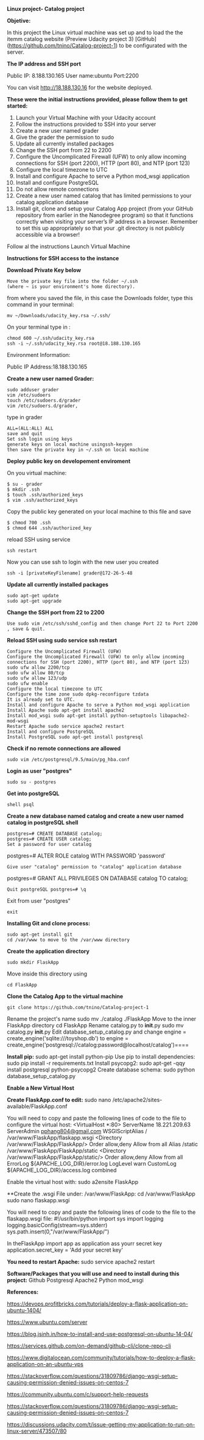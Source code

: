 **Linux project- Catalog project**

**Objetive:** 

In this project the Linux virtual machine was set up and to load the the itemm catalog website (Preview Udacity project 3)
[GitHub] (https://github.com/tnino/Catalog-project-1)
to be configurated with the server. 

**The IP address and SSH port** 

 Public IP: 8.188.130.165
 User name:ubuntu
 Port:2200
 
You can visit http://18.188.130.16 for the website deployed.

**These were the initial instructions provided, please follow them to get started:**

1. Launch your Virtual Machine with your Udacity account
2. Follow the instructions provided to SSH into your server
3. Create a new user named grader
4. Give the grader the permission to sudo
5. Update all currently installed packages
6. Change the SSH port from 22 to 2200
7. Configure the Uncomplicated Firewall (UFW) to only allow incoming connections for SSH (port 2200), HTTP (port 80), and NTP (port 123)
8. Configure the local timezone to UTC
9. Install and configure Apache to serve a Python mod_wsgi application
10. Install and configure PostgreSQL
11. Do not allow remote connections
12. Create a new user named catalog that has limited permissions to your catalog application database
13. Install git, clone and setup your Catalog App project (from your GitHub repository from earlier in the Nanodegree program) so that it functions correctly when visiting your server’s IP address in a browser. Remember to set this up appropriately so that your .git directory is not publicly accessible via a browser!

Follow al the instructions
Launch Virtual Machine

**Instructions for SSH access to the instance**

**Download Private Key below**
	
	Move the private key file into the folder ~/.ssh 
	(where ~ is your environment's home directory).

from where you saved the file, in this case the Downloads folder, type this command in your terminal:
	
	mv ~/Downloads/udacity_key.rsa ~/.ssh/

On your terminal type in :
	
	chmod 600 ~/.ssh/udacity_key.rsa
	ssh -i ~/.ssh/udacity_key.rsa root@18.188.130.165

Environment Information:

Public IP Address:18.188.130.165

**Create a new user named Grader:**
	
	sudo adduser grader
	vim /etc/sudoers
	touch /etc/sudoers.d/grader
	vim /etc/sudoers.d/grader, 

type in grader 
	
	ALL=(ALL:ALL) ALL
	save and quit
	Set ssh login using keys
	generate keys on local machine usingssh-keygen  
	then save the private key in ~/.ssh on local machine

**Deploy public key on developement enviroment**

On you virtual machine:
	
	$ su - grader
	$ mkdir .ssh
	$ touch .ssh/authorized_keys
	$ vim .ssh/authorized_keys

Copy the public key generated on your local machine to this file and save
	
	$ chmod 700 .ssh
	$ chmod 644 .ssh/authorized_key

reload SSH using service
	
	ssh restart

Now you can use ssh to login with the new user you created
	
	ssh -i [privateKeyFilename] grader@172-26-5-48

**Update all currently installed packages**
	
	sudo apt-get update
	sudo apt-get upgrade
	
**Change the SSH port from 22 to 2200**
	
	Use sudo vim /etc/ssh/sshd_config and then change Port 22 to Port 2200 , save & quit.

**Reload SSH using sudo service ssh restart**
	
	Configure the Uncomplicated Firewall (UFW)
	Configure the Uncomplicated Firewall (UFW) to only allow incoming connections for SSH (port 2200), HTTP (port 80), and NTP (port 123)
	sudo ufw allow 2200/tcp
	sudo ufw allow 80/tcp
	sudo ufw allow 123/udp
	sudo ufw enable 
	Configure the local timezone to UTC
	Configure the time zone sudo dpkg-reconfigure tzdata
	It is already set to UTC.
	Install and configure Apache to serve a Python mod_wsgi application
	Install Apache sudo apt-get install apache2
	Install mod_wsgi sudo apt-get install python-setuptools libapache2-mod-wsgi
	Restart Apache sudo service apache2 restart
	Install and configure PostgreSQL
	Install PostgreSQL sudo apt-get install postgresql

**Check if no remote connections are allowed** 
	
	sudo vim /etc/postgresql/9.5/main/pg_hba.conf

**Login as user "postgres"** 
	
	sudo su - postgres

**Get into postgreSQL** 
	
	shell psql

**Create a new database named catalog and create a new user named catalog in postgreSQL shell**
	
	postgres=# CREATE DATABASE catalog;
	postgres=# CREATE USER catalog;
	Set a password for user catalog

postgres=# ALTER ROLE catalog WITH PASSWORD 'password'

	Give user "catalog" permission to "catalog" application database

postgres=# GRANT ALL PRIVILEGES ON DATABASE catalog TO catalog;
	
	Quit postgreSQL postgres=# \q

Exit from user  "postgres"
	
	exit

**Installing Git and clone process:**
	
	sudo apt-get install git
	cd /var/www to move to the /var/www directory

**Create the application directory** 
	
	sudo mkdir FlaskApp

Move inside this directory using 
	
	cd FlaskApp

**Clone the Catalog App to the virtual machine** 
	
	git clone https://github.com/tnino/Catalog-project-1
	
Rename the project's name 
	sudo mv ./catalog ./FlaskApp
Move to the inner FlaskApp directory 
	cd FlaskApp
Rename catalog.py to __init__.py 
	sudo mv catalog.py __init__.py
Edit database_setup_catalog.py and change engine = create_engine('sqlite:///toyshop.db') to engine = create_engine('postgresql://catalog:password@localhost/catalog')====

**Install pip:**
	sudo apt-get install python-pip
Use pip to install dependencies: 
	sudo pip install -r requirements.txt
Install psycopg2:
	sudo apt-get -qqy install postgresql python-psycopg2
Create database schema:
	sudo python database_setup_catalog.py

**Enable a New Virtual Host**

**Create FlaskApp.conf to edit:** 
	sudo nano /etc/apache2/sites-available/FlaskApp.conf

You will need to copy and paste the following lines of code to the file to configure the virtual host:
     <VirtualHost *:80>
	ServerName 18.221.209.63
	ServerAdmin pphang804@gmail.com
	WSGIScriptAlias / /var/www/FlaskApp/flaskapp.wsgi
	<Directory /var/www/FlaskApp/FlaskApp/>
		Order allow,deny
		Allow from all
	</Directory>
	Alias /static /var/www/FlaskApp/FlaskApp/static
	<Directory /var/www/FlaskApp/FlaskApp/static/>
		Order allow,deny
		Allow from all
	</Directory>
	ErrorLog ${APACHE_LOG_DIR}/error.log
	LogLevel warn
	CustomLog ${APACHE_LOG_DIR}/access.log combined
  </VirtualHost>

Enable the virtual host with:
	sudo a2ensite FlaskApp

**Create the .wsgi File under:
	/var/www/FlaskApp:
	cd /var/www/FlaskApp
	sudo nano flaskapp.wsgi 

You will need to copy and paste the following lines of code to the file to the flaskapp.wsgi file:
	#!/usr/bin/python
	import sys
	import logging
	logging.basicConfig(stream=sys.stderr)
	sys.path.insert(0,"/var/www/FlaskApp/")

In theFlaskApp import app as application ass yourr secret key
	application.secret_key = 'Add your secret key'

**You need to restart Apache:**
	sudo service apache2 restart

**Software/Packages that you will use and need to install during this project:**
	Github
	Postgresql
	Apache2
	Python mod_wsgi

**References:**

https://devops.profitbricks.com/tutorials/deploy-a-flask-application-on-ubuntu-1404/

https://www.ubuntu.com/server

https://blog.jsinh.in/how-to-install-and-use-postgresql-on-ubuntu-14-04/

https://services.github.com/on-demand/github-cli/clone-repo-cli

https://www.digitalocean.com/community/tutorials/how-to-deploy-a-flask-application-on-an-ubuntu-vps

https://stackoverflow.com/questions/31809786/django-wsgi-setup-causing-permission-denied-issues-on-centos-7

https://community.ubuntu.com/c/support-help-requests

https://stackoverflow.com/questions/31809786/django-wsgi-setup-causing-permission-denied-issues-on-centos-7

https://discussions.udacity.com/t/issue-getting-my-application-to-run-on-linux-server/473507/80

